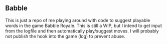 ## Babble

This is just a repo of me playing around with code to suggest playable words in the game Babble Royale. This is still a WIP, but I intend to get input from the logfile and then automatically play/suggest moves. I will probably not publish the hook into the game (log) to prevent abuse.
